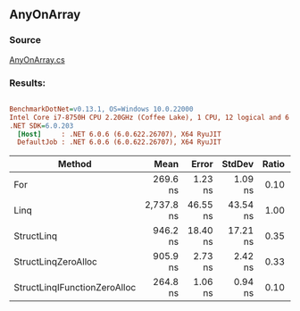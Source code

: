 ﻿## AnyOnArray

### Source
[AnyOnArray.cs](../../src/StructLinq.Benchmark/AnyOnArray.cs)

### Results:
``` ini

BenchmarkDotNet=v0.13.1, OS=Windows 10.0.22000
Intel Core i7-8750H CPU 2.20GHz (Coffee Lake), 1 CPU, 12 logical and 6 physical cores
.NET SDK=6.0.203
  [Host]     : .NET 6.0.6 (6.0.622.26707), X64 RyuJIT
  DefaultJob : .NET 6.0.6 (6.0.622.26707), X64 RyuJIT


```
|                       Method |       Mean |    Error |   StdDev | Ratio |  Gen 0 | Allocated |
|----------------------------- |-----------:|---------:|---------:|------:|-------:|----------:|
|                          For |   269.6 ns |  1.23 ns |  1.09 ns |  0.10 |      - |         - |
|                         Linq | 2,737.8 ns | 46.55 ns | 43.54 ns |  1.00 | 0.0038 |      32 B |
|                   StructLinq |   946.2 ns | 18.40 ns | 17.21 ns |  0.35 | 0.0057 |      32 B |
|          StructLinqZeroAlloc |   905.9 ns |  2.73 ns |  2.42 ns |  0.33 |      - |         - |
| StructLinqIFunctionZeroAlloc |   264.8 ns |  1.06 ns |  0.94 ns |  0.10 |      - |         - |
